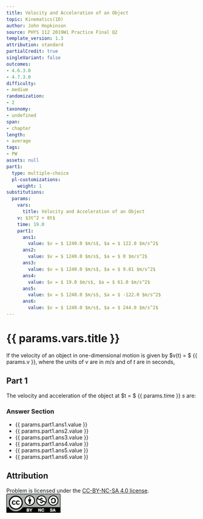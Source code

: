 ```yaml
---
title: Velocity and Acceleration of an Object
topic: Kinematics(1D)
author: John Hopkinson
source: PHYS 112 2019W1 Practice Final Q2
template_version: 1.3
attribution: standard
partialCredit: true
singleVariant: false
outcomes:
- 4.6.3.0
- 4.7.3.0
difficulty:
- medium
randomization:
- 2
taxonomy:
- undefined
span:
- chapter
length:
- average
tags:
- PW
assets: null
part1:
  type: multiple-choice
  pl-customizations:
    weight: 1
substitutions:
  params:
    vars:
      title: Velocity and Acceleration of an Object
    v: $3t^2 + 8t$
    time: 19.0
    part1:
      ans1:
        value: $v = $ 1240.0 $m/s$, $a = $ 122.0 $m/s^2$
      ans2:
        value: $v = $ 1240.0 $m/s$, $a = $ 0 $m/s^2$
      ans3:
        value: $v = $ 1240.0 $m/s$, $a = $ 9.81 $m/s^2$
      ans4:
        value: $v = $ 19.0 $m/s$, $a = $ 61.0 $m/s^2$
      ans5:
        value: $v = $ 1240.0 $m/s$, $a = $ -122.0 $m/s^2$
      ans6:
        value: $v = $ 1240.0 $m/s$, $a = $ 244.0 $m/s^2$
---
```

# {{ params.vars.title }}
If the velocity of an object in one-dimensional motion is given by $v(t) = $ {{ params.v }}, where the units of $v$ are in $m/s$ and of $t$ are in seconds,

## Part 1

The velocity and acceleration of the object at $t = $ {{ params.time }} $s$ are:

### Answer Section

- {{ params.part1.ans1.value }}
- {{ params.part1.ans2.value }}
- {{ params.part1.ans3.value }}
- {{ params.part1.ans4.value }}
- {{ params.part1.ans5.value }}
- {{ params.part1.ans6.value }}

## Attribution

Problem is licensed under the [CC-BY-NC-SA 4.0 license](https://creativecommons.org/licenses/by-nc-sa/4.0/).<br> ![The Creative Commons 4.0 license requiring attribution-BY, non-commercial-NC, and share-alike-SA license.](https://raw.githubusercontent.com/firasm/bits/master/by-nc-sa.png)